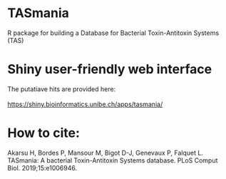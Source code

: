 # TASmania
R package for building a Database for Bacterial Toxin-Antitoxin Systems (TAS)

# Shiny user-friendly web interface
The putatiave hits are provided here: <br>
<br>
https://shiny.bioinformatics.unibe.ch/apps/tasmania/

# How to cite:
Akarsu H, Bordes P, Mansour M, Bigot D-J, Genevaux P, Falquet L. TASmania: A bacterial Toxin-Antitoxin Systems database. PLoS Comput Biol. 2019;15:e1006946.
